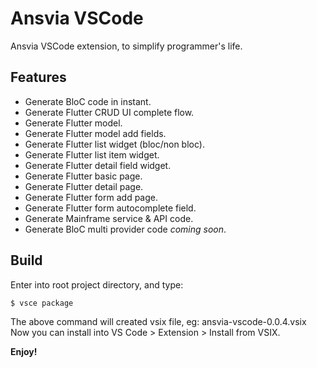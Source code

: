 # Ansvia VSCode

Ansvia VSCode extension, to simplify programmer's life.

## Features

* Generate BloC code in instant.
* Generate Flutter CRUD UI complete flow.
* Generate Flutter model.
* Generate Flutter model add fields.
* Generate Flutter list widget (bloc/non bloc).
* Generate Flutter list item widget.
* Generate Flutter detail field widget.
* Generate Flutter basic page.
* Generate Flutter detail page.
* Generate Flutter form add page.
* Generate Flutter form autocomplete field.
* Generate Mainframe service & API code.
* Generate BloC multi provider code _coming soon_.

## Build

Enter into root project directory, and type:

    $ vsce package

The above command will created vsix file, eg: ansvia-vscode-0.0.4.vsix
Now you can install into VS Code > Extension > Install from VSIX.

**Enjoy!**
